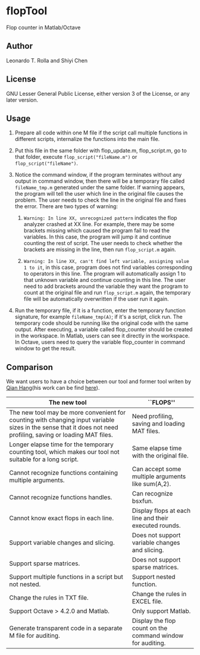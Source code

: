 # flopTool
Flop counter in Matlab/Octave

## Author
Leonardo T. Rolla and Shiyi Chen

## License
GNU Lesser General Public License, either version 3 of the License, or any later version.

## Usage
1. Prepare all code within one M file if the script call multiple functions in different scripts, internalize the functions into the main file.

1. Put this file in the same folder with flop_update.m, flop_script.m, go to that folder, execute  `flop_script("fileName.m")` or `flop_script("fileName")`.

1. Notice the command window, if the program terminates without any output in command window, then there will be a temporary file called `fileName_tmp.m` generated under the same folder. If warning appears, the program will tell the user which line in the original file causes the problem. The user needs to check the line in the original file and fixes the error. There are two types of warning:

     1. `Warning: In line XX, unrecognized pattern` indicates the flop analyzer crashed at XX line. For example, there may be some brackets missing which caused the program fail to read the variables. In this case, the program will jump it and continue counting the rest of script. The user needs to check whether the brackets are missing in the line, then run `flop_script.m` again.

     1. `Warning: In line XX, can't find left variable, assigning value 1 to it`, in this case, program does not find variables corresponding to operators in this line. The program will automatically assign 1 to that unknown variable and continue counting in this line. The user need to add brackets around the variable they want the program to count at the original file and run `flop_script.m` again, the temporary file will be automatically overwritten if the user run it again.

1. Run the temporary file, if it is a function, enter the temporary function signature, for example `fileName_tmp(A)`; if it's a script, click run. The temporary code should be running like the original code with the same output. After executing, a variable called flop_counter should be created in the workspace. In Matlab, users can see it directly in the workspace. In Octave, users need to query the variable flop_counter in command window to get the result.

## Comparison
We want users to have a choice between our tool and former tool writen by [Qian Hang](http://hangqian.weebly.com/)(his work can be find [here](https://www.mathworks.com/matlabcentral/fileexchange/50608-counting-the-floating-point-operations-flops)).

The new tool |  ``FLOPS''
-------------|--------------
The new tool may be more convenient for counting with changing input variable sizes in the sense that it does not need profiling, saving or loading MAT files. | Need profiling, saving and loading MAT files.
Longer elapse time for the temporary counting tool, which makes our tool not suitable for a long script. | Same elapse time with the original file.
Cannot recognize functions containing multiple arguments. | Can accept some multiple arguments like sum(A,2). 
Cannot recognize functions handles. | Can recognize bsxfun. 
Cannot know exact flops in each line.  | Display flops at each line and their executed rounds. 
Support variable changes and slicing. | Does not support variable changes and slicing. 
Support sparse matrices.  | Does not support sparse matrices.
Support multiple functions in a script but not nested. | Support nested function.
Change the rules in TXT file. | Change the rules in EXCEL file.
Support Octave > 4.2.0 and Matlab. | Only support Matlab.
Generate transparent code in a separate M file for auditing. | Display the flop count on the command window for auditing.
